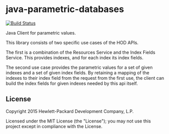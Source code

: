 # java-parametric-databases

[![Build Status](https://travis-ci.org/hpautonomy/java-parametric-databases.svg?branch=master)](https://travis-ci.org/hpautonomy/java-parametric-databases)

Java Client for parametric values.

This library consists of two specific use cases of the HOD APIs.

The first is a combination of the Resources Service and the Index Fields Service. This provides indexes,
and for each index its index fields.

The second use case provides the parametric values for a set of given indexes and a set of given index fields.
By retaining a mapping of the indexes to their index field from the request from the first use, the client can
build the index fields for given indexes needed by this api itself.

## License
Copyright 2015 Hewlett-Packard Development Company, L.P.

Licensed under the MIT License (the "License"); you may not use this project except in compliance with the License.
